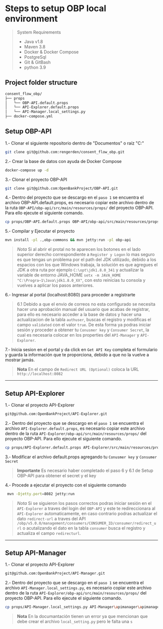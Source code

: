 # Steps to setup OBP local environment

> System Requirements
> - Java v1.8
> - Maven 3.8
> - Docker & Docker Compose
> - PostgreSql
> - Git & GitBash
> - python 3.9


## Project folder structure

 ```bash
consent_flow_obp/ 
├── props
│   └── OBP-API.default.props
│   └── API-Explorer.default.props
│   └── API-Manager.local_settings.py
├── docker-compose.yml


 ```

## Setup OBP-API

1.- Clonar el siguiente repositorio dentro de "Documentos" o  raíz "C:\"

 ```bash 
 git clone git@github.com:rengerden/consent_flow_obp.git
 ```

2.- Crear la base de datos con ayuda de Docker Compose

 ```bash 
 docker-compose up -d
 ```

3.- Clonar el proyecto OBP-API

 ```bash 
 git clone git@github.com:OpenBankProject/OBP-API.git
 ```

4.- Dentro del proyecto que se descargo en el `paso 1` se encuentra  el archivo OBP-API.default.props, es necesario copiar este archivo dentro de la ruta `OBP-API/obp-api/src/main/resources/props/` del proyecto OBP-API. Para ello ejecute el siguiente comando.

 ```bash
 cp props/OBP-API.default.props OBP-API/obp-api/src/main/resources/props/default.props
 ```
 5.- Compilar y Ejecutar el proyecto

 ```bash 
 mvn install -pl .,obp-commons && mvn jetty:run -pl obp-api
 ```
 > *Nota* Si al abrir el protal no te aparecen los botones en el lado superior derecho correspondiente a `Register y Logon` lo mas seguro es que tengas un problema por el path del JDK utilizado, debido a los espacios con los que Windows trabaja, la solución es que agregues el JDK a otra ruta por ejemplo `C:\opt\jdk1.8.0_341` y actualizar la variable de entorno JAVA_HOME `setx -m JAVA_HOME "C:\Progra~1\Java\jdk1.8.0_XX"`, con esto reinicias tu consola y vuelves a aplicar los pasos anteriores.
 
 6.- Ingresar al portal (localhost:8080) para proceder a registrarte 
 
 > 6.1  Debido a que el envio de correos no esta configurado se necesita hacer una aprobación manual del usuario que acabas de registrar, para ello es necesario acceder a la base de datos y hacer una actualizacion de la tabla `authuser`, buscas el registro y modificas el campo `validated` con el valor `true`. 
 De esta forma ya podras iniciar sesión y proceder a obtener tu `Conusmer key` y `Consumer Secret`, la cual es necesaria colocar en los properties del `API-Manager` y `API-Explorer`.
 
 7.- Inicia sesion en el portal y da click en `Get API Key` completa el formulario y guarda la información que te proporciona, debido a que no la vuelve a mostrar jamás.
 > **Nota** En el campo de `Redirect URL (Optional)` coloca la URL `http://localhost:8082`

---
## Setup API-Explorer

1.- Clonar el proyecto API-Explorer
 ```bash 
 git@github.com:OpenBankProject/API-Explorer.git
 ```

2.- Dentro del proyecto que se descargo en el `paso 1` se encuentra  el archivo `API-Explorer.default.props`, es necesario copiar este archivo dentro de la ruta `API-Explorer/obp-api/src/main/resources/props/` del proyecto OBP-API. Para ello ejecute el siguiente comando.
```bash
cp props/API-Explorer.default.props API-Explorer/src/main/resources/props/default.props
```
3.- Modificar el archivo default.props agregando tu `Conusmer key` y `Consumer Secret`
> **Importante** 
> Es necesario haber completado el paso 6 y 6.1 de Setup OBP-API para obtener el secret y el key

4.- Procede a ejecutar el proyecto con el siguiente comando
 ```bash 
  mvn -Djetty.port=8082 jetty:run
 ```
> *Nota* Si se siguieron los pasos correctos podras iniciar sesión en el `API-Explorer` a traves del login del `OBP-API` y este te redireccionara al `API-Explorer` automaticamente, en caso contrario podras actualizar el dato `redirect-url` a traves del API `/obp/v5.0.0/management/consumers/CONSUMER_ID/consumer/redirect_url` o acutalizando el dato en la tabla `consumer` busca el registro y actualiza el campo `redirecturl`.

----
## Setup API-Manager


1.- Clonar el proyecto API-Explorer
 ```bash 
 git@github.com:OpenBankProject/API-Manager.git
 ```
2.- Dentro del proyecto que se descargo en el `paso 1` se encuentra  el archivo `API-Manager.local_settings.py`, es necesario copiar este archivo dentro de la ruta `API-Explorer/obp-api/src/main/resources/props/` del proyecto OBP-API. Para ello ejecute el siguiente comando.
```bash
cp props/API-Manager.local_settings.py API-Manager\apimanager\apimanager\local_settings.py
```
> **Nota** En la documantación tienen un error ya que mencionan que debe crear el archivo `local_setting.py` pero le falta una `s`
> 
